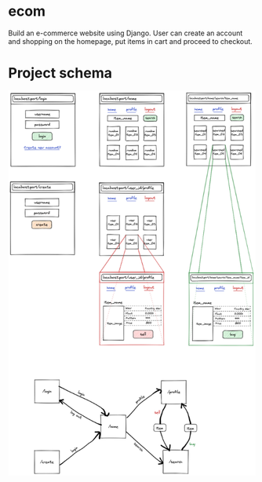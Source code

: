 # ecom
Build an e-commerce website using Django. User can create an account and shopping on the homepage, put items in cart and proceed to checkout.

# Project schema
<p align="center">
  <img src="https://github.com/m4tice/ecom/blob/main/assets/store_schema.png" width="1000">
</p>
